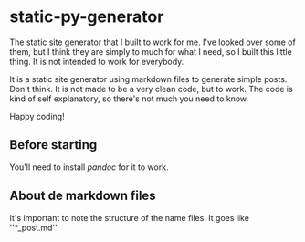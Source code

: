 # static-py-generator
The static site generator that I built to work for me.
I've looked over some of them, but I think they are simply to much for what I need, so I built this little thing. It is not intended to work for everybody.

It is a static site generator using markdown files to generate simple posts. Don't think. It is not made to be a very clean code, but to work.
The code is kind of self explanatory, so there's not much you need to know.

Happy coding!

## Before starting

You'll need to install *pandoc* for it to work.

## About de markdown files

It's important to note the structure of the name files. It goes like ''*_post.md''
